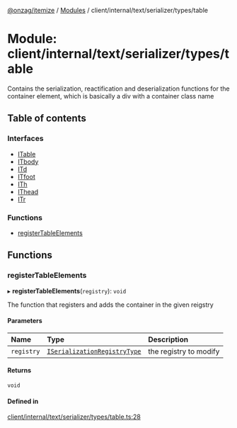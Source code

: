 [@onzag/itemize](../README.md) / [Modules](../modules.md) / client/internal/text/serializer/types/table

# Module: client/internal/text/serializer/types/table

Contains the serialization, reactification and deserialization functions
for the container element, which is basically a div with a container
class name

## Table of contents

### Interfaces

- [ITable](../interfaces/client_internal_text_serializer_types_table.ITable.md)
- [ITbody](../interfaces/client_internal_text_serializer_types_table.ITbody.md)
- [ITd](../interfaces/client_internal_text_serializer_types_table.ITd.md)
- [ITfoot](../interfaces/client_internal_text_serializer_types_table.ITfoot.md)
- [ITh](../interfaces/client_internal_text_serializer_types_table.ITh.md)
- [IThead](../interfaces/client_internal_text_serializer_types_table.IThead.md)
- [ITr](../interfaces/client_internal_text_serializer_types_table.ITr.md)

### Functions

- [registerTableElements](client_internal_text_serializer_types_table.md#registertableelements)

## Functions

### registerTableElements

▸ **registerTableElements**(`registry`): `void`

The function that registers and adds the container in the given
reigstry

#### Parameters

| Name | Type | Description |
| :------ | :------ | :------ |
| `registry` | [`ISerializationRegistryType`](../interfaces/client_internal_text_serializer.ISerializationRegistryType.md) | the registry to modify |

#### Returns

`void`

#### Defined in

[client/internal/text/serializer/types/table.ts:28](https://github.com/onzag/itemize/blob/a24376ed/client/internal/text/serializer/types/table.ts#L28)
